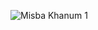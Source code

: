 ![Misba Khanum 1](https://github.com/itsMisbaKhan/MisbaKhanum.github.io/assets/121744186/6b20cdaa-4bd8-4eaf-81a1-066cef5105bf)
